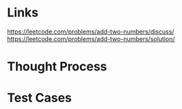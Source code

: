 # Links
https://leetcode.com/problems/add-two-numbers/discuss/
https://leetcode.com/problems/add-two-numbers/solution/

# Thought Process

# Test Cases


